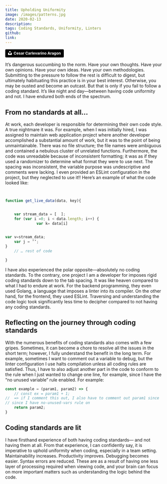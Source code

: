 ```yaml
---
title: Upholding Uniformity
image: /images/patterns.jpg
date: 2020-02-13
description: 
tags: Coding Standards, Uniformity, Linters
github:
link:
---
```


<a style="background-color:black;color:white;text-decoration:none;padding:4px 6px;font-family:-apple-system, BlinkMacSystemFont, &quot;San Francisco&quot;, &quot;Helvetica Neue&quot;, Helvetica, Ubuntu, Roboto, Noto, &quot;Segoe UI&quot;, Arial, sans-serif;font-size:12px;font-weight:bold;line-height:1.2;display:inline-block;border-radius:3px" href="https://unsplash.com/@carlevarino?utm_medium=referral&amp;utm_campaign=photographer-credit&amp;utm_content=creditBadge" target="_blank" rel="noopener noreferrer"><span style="display:inline-block;padding:2px 3px"><svg xmlns="http://www.w3.org/2000/svg" style="height:12px;width:auto;position:relative;vertical-align:middle;top:-2px;fill:white" viewBox="0 0 32 32"><path d="M10 9V0h12v9H10zm12 5h10v18H0V14h10v9h12v-9z"></path></svg></span><span style="display:inline-block;padding:2px 3px">Cesar Carlevarino Aragon</span></a>

It’s dangerous succumbing to the norm. Have your own thoughts. Have your own opinions. Have your own ideas. Have your own methodologies. Submitting to the pressure to follow the rest is difficult to digest, but ultimately habituating this practice is in your best interest. Otherwise, you may be ousted and become an outcast. But that is only if you fail to follow a coding standard. It’s like night and day—between having code uniformity and not. I have endured both ends of the spectrum.

## From no standards at all...
At work, each developer is responsible for determining their own code style. A true nightmare it was. For example, when I was initially hired, I was assigned to maintain web application project where another developer accomplished a substantial amount of work, but it was to the point of being unmaintainable. There was no file structure; the file names were ambiguous and contained a nebulous cluster of unrelated functions. Furthermore, the code was unreadable because of inconsistent formatting; it was as if they used a randomizer to determine what format they were to use next. The spacing was inconsistent, the variable purpose was undescriptive and comments were lacking. I even provided an ESLint configuration in the project, but they neglected to use it!! Here’s an example of what the code looked like:
```javascript


function get_live_data(data, key){


	var stream_data = [  ];
	for (var i =0; i < data.length; i++) {
		      var k= data[i]

		
var v=stream_data;
	var j = ‘’;
}
	// … rest of code

}
```

I have also experienced the polar opposite—absolutely no coding standards. To the contrary, one project I am a developer for imposes rigid coding standards down to the tab spacing. It was like heaven compared to what I had to endure at work. For the backend programming, they even used Golang, a language that imposes a linter into its compiler. On the other hand, for the frontend, they used ESLint. Traversing and understanding the code logic took significantly less time to decipher compared to not having any coding standards.

## Reflecting on the journey through coding standards
With the numerous benefits of coding standards also comes with a few gripes. Sometimes, it can become a chore to resolve all the issues in the short term; however, I fully understand the benefit in the long term. For example, sometimes I want to comment out a variable to debug, but the linter configuration I use halts compilation unless all coding rules are satisfied. Thus, I have to also adjust another part in the code to conform to the rule when I just wanted to change one line, for example, since I have the “no unused variable” rule enabled. For example:

```javascript
const example = (param1, param2) => {
	// const ex = param1 + 1;
//  => if I comment this out, I also have to comment out param1 since 
// since I have no-unused-vars rule on
	return param2;
}
```

## Coding standards are lit
I have firsthand experience of both having coding standards— and not having them at all. From that experience, I can confidently say, it is imperative to uphold uniformity when coding, especially in a team setting. Maintainability increases. Productivity improves. Debugging becomes easier. Syntax errors are reduced. These are as a result of having one less layer of processing required when viewing code, and your brain can focus on more important matters such as understanding the logic behind the code.
